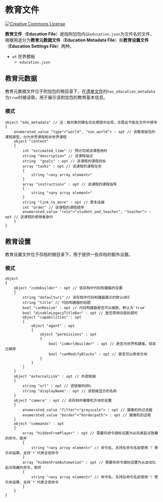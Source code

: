 # 教育文件

<a rel="license" href="http://creativecommons.org/licenses/by-nc-sa/4.0/"><img alt="Creative Commons License" style="border-width:0" src="https://mirrors.creativecommons.org/presskit/buttons/80x15/svg/by-nc-sa.svg" /></a>

**教育文件**（**Education File**）是指附加包内以`education.json`为文件名的文件，根据用途分为**教育元数据文件**（**Education Metadata File**）和**教育设置文件**（**Education Settings File**）两种。

<div class="treeview">
  <ul>
    <li><span class="sprite" style="background-image:url(https://wiki.mcbe-dev.net/w/images/9/92/FileCSS.png?format=original);background-position:-112px -128px;background-size:128px auto;height:16px;width:16px"></span> <code>wt</code> 世界模板<ul>
      <li><span class="sprite" style="background-image:url(https://wiki.mcbe-dev.net/w/images/9/92/FileCSS.png?format=original);background-position:-0px -80px;background-size:128px auto;height:16px;width:16px"></span> <code>education.json</code></li>
    </ul></li>
  </ul>
</div>

## 教育元数据

教育元数据文件位于附加包的根目录下，在[清单文件](./manifest.md)的`has_education_metadata`为`true`时被读取，用于展示该附加包的教育基本信息。

### 模式

```schema
object "edu_metadata" // 注：根对象的键名仅在报错中出现，无需且不能在文件中填写
{
    enumerated_value "type"<"world", "non_world"> : opt // 该教育版包的课程类型，分为世界课程和非世界课程
    object "content"
    {
        int "estimated_time" // 预计完成该课程用时
        string "description" // 该课程描述
        string  "goals" : opt // 该课程的课程目标
        array "tasks" : opt // 该课程的课程任务
        {
            string "<any array element>"
        }
        array "instructions" : opt // 该课程的课程指导
        {
            string "<any array element>"
        }
        string "link_to_more" : opt // 更多连接
        int "order" // 该课程的课程顺序
        enumerated_value "role"<"student_and_teacher", "teacher"> : opt // 该课程的使用者身份
    }
}
```

## 教育设置

教育设置文件位于存档的根目录下，用于提供一些存档的额外设置。

### 模式

```schema
object
{
    object "codebuilder" : opt // 该存档中代码构建器的设置
    {
        string "defaulturi" // 该存档中代码构建器展示的默认URI
        string "title" // 代码构建器的标题
        bool "canResize" : opt // 代码构建器是否可以缩放，默认为`true`
        bool "disableLegacyTitleBar" : opt // 是否禁用旧版标题栏
        object "capabilities" : opt
        {
            object "agent" : opt
            {
                object "permissions" : opt
                {
                    bool "isWorldbuilder" : opt // 是否为世界构建者。目前已移除
                    bool "canModifyBlocks" : opt // 是否可以修改方块
                }
            }
        }
    }
    object "externalLink" : opt // 外部链接
    {
        string "url" : opt // 该链接的URL
        string "displayName" : opt // 该链接显示的名称
    }
    object "camera" : opt // 该存档中摄像机方块的设置
    {
        enumerated_value "filter"<"grayscale"> : opt // 摄像机的过滤器
        enumerated_value "border"<"borderpath"> : opt // 摄像机的边框
    }
    object "commands" : opt
    {
        array "hiddenFromPlayer" : opt // 需要将命令旗标设置为从玩家起点隐藏的命令，取并
        {
            string "<any array element>" // 命令名，支持在命令名前使用`!`表示非运算，支持`*`代表全部命令
        }
        array "hiddenFromAutomation" : opt // 需要将命令旗标设置为从自动化起点隐藏的命令，取并
        {
            string "<any array element>" // 命令名，支持在命令名前使用`!`表示非运算，支持`*`代表全部命令
        }
    }
}
```
